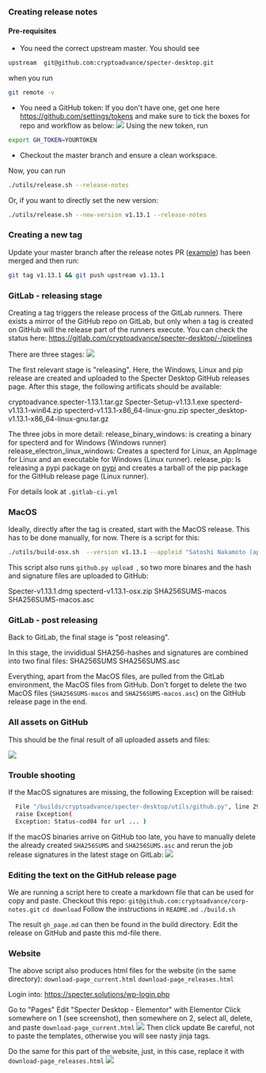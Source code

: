 ### Creating release notes
#### Pre-requisites
- You need the correct upstream master. You should see
```bash 
upstream  git@github.com:cryptoadvance/specter-desktop.git
```
when you run
```bash
git remote -v
```
- You need a GitHub token:
If you don't have one, get one here https://github.com/settings/tokens and make sure to tick the boxes for repo and workflow as below:
![](./images/release-guide/github-token.png)
Using the new token, run
 ```bash
 export GH_TOKEN=YOURTOKEN
 ```
- Checkout the master branch and ensure a clean workspace.

Now, you can run
```bash
./utils/release.sh --release-notes
```
Or, if you want to directly set the new version:
```bash
./utils/release.sh --new-version v1.13.1 --release-notes
```
### Creating a new tag
Update your master branch after the release notes PR ([example](http:/https://github.com/cryptoadvance/specter-desktop/commit/65ff6959d7fd85cba745e4d454b30031839f857f/)) has been merged and then run:
```bash
git tag v1.13.1 && git push upstream v1.13.1
```
### GitLab - releasing stage
Creating a tag triggers the release process of the GitLab runners. 
There exists a mirror  of the GitHub repo on GitLab, but only when a tag is created on GitHub will the release part of the runners execute. You can check the status here: 
https://gitlab.com/cryptoadvance/specter-desktop/-/pipelines

There are three stages:
![](./images/release-guide/overview-gitlab-pipline.png)

The first relevant stage is "releasing". Here, the Windows, Linux and pip release are created and uploaded to the Specter Desktop GitHub releases page. After this stage, the following artificats should be available:

cryptoadvance.specter-1.13.1.tar.gz
Specter-Setup-v1.13.1.exe
specterd-v1.13.1-win64.zip
specterd-v1.13.1-x86_64-linux-gnu.zip
specter_desktop-v1.13.1-x86_64-linux-gnu.tar.gz

The three jobs in more detail:
release_binary_windows: is creating a binary for specterd and for Windows (Windows runner)
release_electron_linux_windows: Creates a specterd for Linux, an AppImage for Linux and an executable for Windows (Linux runner).
release_pip: Is releasing a pypi package on [pypi](https://pypi.org/project/cryptoadvance.specter/) and creates a tarball of the pip package for the GitHub release page (Linux runner). 

For details look at `.gitlab-ci.yml`

### MacOS
Ideally, directly after the tag is created, start with the MacOS release. This has to be done manually, for now. There is a script for this:
```bash
./utils/build-osx.sh  --version v1.13.1 --appleid "Satoshi Nakamoto (appleid)" --mail "satoshi@gmx.com" make-hash specterd electron sign upload
```

This script also runs `github.py upload `, so two more binares and the hash and signature files are uploaded to GitHub:

Specter-v1.13.1.dmg
specterd-v1.13.1-osx.zip
SHA256SUMS-macos
SHA256SUMS-macos.asc

### GitLab - post releasing
Back to GitLab, the final stage is "post releasing". 

In this stage, the invididual SHA256-hashes and signatures are combined into two final files:
SHA256SUMS
SHA256SUMS.asc

Everything, apart from the MacOS files, are pulled from the GitLab environment, the MacOS files from GitHub.
Don't forget to delete the two MacOS files (`SHA256SUMS-macos` and `SHA256SUMS-macos.asc`) on the GitHub release page in the end.

### All assets on GitHub

This should be the final result of all uploaded assets and files:

![](./images/release-guide/final-view-of-assets.png)

### Trouble shooting
If the MacOS signatures are missing, the following Exception will be raised:
```bash
  File "/builds/cryptoadvance/specter-desktop/utils/github.py", line 295, in download_artifact
  raise Exception(
  Exception: Status-cod04 for url ... )
```
If the macOS binaries arrive on GitHub too late, you have to manually delete the already created `SHA256SUMS` and `SHA256SUMS.asc` and rerun the job release signatures in the latest stage on GitLab:
![](./images/release-guide/rerun-release-signatures.png)

### Editing the text on the GitHub release page
We are running a script here to create a markdown file that can be used for copy and paste.
Checkout this repo: `git@github.com:cryptoadvance/corp-notes.git`
`cd download`
Follow the instructions in `README.md`
`./build.sh`

The result `gh_page.md` can then be found in the build directory.
Edit the release on GitHub and paste this md-file there.

### Website 
The above script also produces html files for the website (in the same directory):
`download-page_current.html`
`download-page_releases.html`

Login into:
https://specter.solutions/wp-login.php

Go to "Pages"
Edit "Specter Desktop - Elementor" with Elementor
Click somewhere on 1 (see screenshot), then somewhere on 2, select all, delete, and paste
`download-page_current.html`
![](./images/release-guide/website-1.png)
Then click update
Be careful, not to paste the templates, otherwise you will see nasty jinja tags. 

Do the same for this part of the website, just, in this case, replace it with 
`download-page_releases.html`
![](./images/release-guide/website-2.png)
